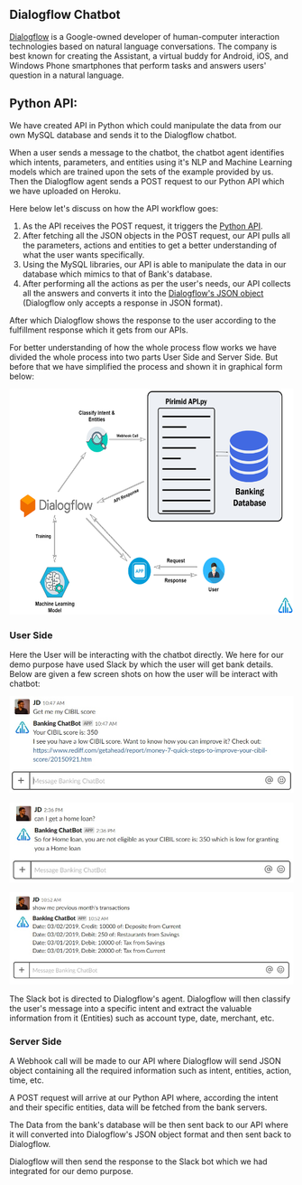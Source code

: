 ## Dialogflow Chatbot

[Dialogflow](https://dialogflow.com/) is a Google-owned developer of human-computer interaction technologies based on natural language conversations. The company is best known for creating the Assistant, a virtual buddy for Android, iOS, and Windows Phone smartphones that perform tasks and answers users' question in a natural language.

## Python API:

We have created API in Python which could manipulate the data from our own MySQL database and sends it to the Dialogflow chatbot.

When a user sends a message to the chatbot, the chatbot agent identifies which intents, parameters, and entities using it's NLP and Machine Learning models which are trained upon the sets of the example provided by us. Then the Dialogflow agent sends a POST request to our Python API which we have uploaded on Heroku.

Here below let's discuss on how the API workflow goes:

1. As the API receives the POST request, it triggers the [Python API](main.py).
2. After fetching all the JSON objects in the POST request, our API pulls all the parameters, actions and entities to get a better understanding of what the user wants specifically.
3. Using the MySQL libraries, our API is able to manipulate the data in our database which mimics to that of Bank's database.
4. After performing all the actions as per the user's needs, our API collects all the answers and converts it into the [Dialogflow's JSON object](https://dialogflow.com/docs/fulfillment/how-it-works) (Dialogflow only accepts a response in JSON format).

After which Dialogflow shows the response to the user according to the fulfillment response which it gets from our APIs.

For better understanding of how the whole process flow works we have divided the whole process into two parts User Side and Server Side. But before that we have simplified the process and shown it in graphical form below:

<p align="center">
  <img src="images/Architecture.jpg" width="600" height="400" title="image">
</p>

### User Side

Here the User will be interacting with the chatbot directly. We here for our demo purpose have used Slack by which the user will get bank details. Below are given a few screen shots on how the user will be interact with chatbot:

<p align="center">
  <img src="images/cibil example.jpg" title="image">
</p>

<p align="center">
  <img src="images/loan example.jpg" title="image">
</p>

<p align="center">
  <img src="images/transactions example 2.png" title="image">
</p>

The Slack bot is directed to Dialogflow's agent. Dialogflow will then classify the user's message into a specific intent and extract the valuable information from it (Entities) such as account type, date, merchant, etc.

### Server Side

A Webhook call will be made to our API where Dialogflow will send JSON object containing all the required information such as intent, entities, action, time, etc.

A POST request will arrive at our Python API where, according the intent and their specific entities, data will be fetched from the bank servers.

The Data from the bank's database will be then sent back to our API where it will converted into Dialogflow's JSON object format and then sent back to Dialogflow.

Dialogflow will then send the response to the Slack bot which we had integrated for our demo purpose.